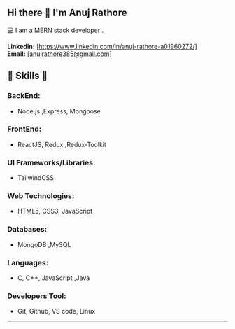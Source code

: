 ## Hi there 👋 I'm Anuj Rathore

💻 I am a MERN stack developer . 

**LinkedIn:** [https://www.linkedin.com/in/anuj-rathore-a01960272/]  
**Email:** [anujrathore385@gmail.com]  

## 🎉 Skills 🎉  

### **BackEnd:**  
- Node.js ,Express, Mongoose  

### **FrontEnd:**  
- ReactJS, Redux ,Redux-Toolkit  

### **UI Frameworks/Libraries:**  
- TailwindCSS   

### **Web Technologies:**  
- HTML5, CSS3, JavaScript  

### **Databases:**  
- MongoDB ,MySQL  

### **Languages:**  
- C, C++, JavaScript ,Java

### **Developers Tool:**  
- Git, Github, VS code, Linux 
---
